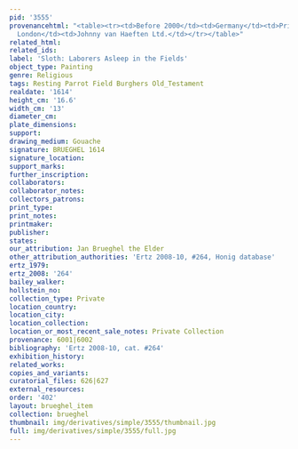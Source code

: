 ```yaml
---
pid: '3555'
provenancehtml: "<table><tr><td>Before 2000</td><td>Germany</td><td>Private Collection</td></tr><tr><td>1997</td><td>England
  London</td><td>Johnny van Haeften Ltd.</td></tr></table>"
related_html:
related_ids:
label: 'Sloth: Laborers Asleep in the Fields'
object_type: Painting
genre: Religious
tags: Resting Parrot Field Burghers Old_Testament
realdate: '1614'
height_cm: '16.6'
width_cm: '13'
diameter_cm:
plate_dimensions:
support:
drawing_medium: Gouache
signature: BRUEGHEL 1614
signature_location:
support_marks:
further_inscription:
collaborators:
collaborator_notes:
collectors_patrons:
print_type:
print_notes:
printmaker:
publisher:
states:
our_attribution: Jan Brueghel the Elder
other_attribution_authorities: 'Ertz 2008-10, #264, Honig database'
ertz_1979:
ertz_2008: '264'
bailey_walker:
hollstein_no:
collection_type: Private
location_country:
location_city:
location_collection:
location_or_most_recent_sale_notes: Private Collection
provenance: 6001|6002
bibliography: 'Ertz 2008-10, cat. #264'
exhibition_history:
related_works:
copies_and_variants:
curatorial_files: 626|627
external_resources:
order: '402'
layout: brueghel_item
collection: brueghel
thumbnail: img/derivatives/simple/3555/thumbnail.jpg
full: img/derivatives/simple/3555/full.jpg
---
```

